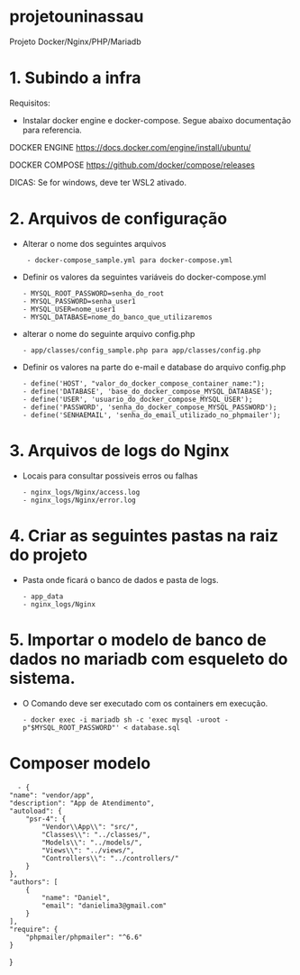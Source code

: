 # projetouninassau
Projeto Docker/Nginx/PHP/Mariadb

# 1. Subindo a infra

Requisitos:
 
* Instalar docker engine e docker-compose. Segue abaixo documentação para referencia.

DOCKER ENGINE
https://docs.docker.com/engine/install/ubuntu/

DOCKER COMPOSE
https://github.com/docker/compose/releases

DICAS:
Se for windows, deve ter WSL2 ativado.

# 2. Arquivos de configuração

* Alterar o nome dos seguintes arquivos

       - docker-compose_sample.yml para docker-compose.yml

* Definir os valores da seguintes variáveis do docker-compose.yml

      - MYSQL_ROOT_PASSWORD=senha_do_root
      - MYSQL_PASSWORD=senha_user1
      - MYSQL_USER=nome_user1
      - MYSQL_DATABASE=nome_do_banco_que_utilizaremos

* alterar o nome do seguinte arquivo config.php

      - app/classes/config_sample.php para app/classes/config.php
    
* Definir os valores na parte do e-mail e database do arquivo config.php

      - define('HOST', "valor_do_docker_compose_container_name:");
      - define('DATABASE', 'base_do_docker_compose_MYSQL_DATABASE');
      - define('USER', 'usuario_do_docker_compose_MYSQL_USER');
      - define('PASSWORD', 'senha_do_docker_compose_MYSQL_PASSWORD');
      - define('SENHAEMAIL', 'senha_do_email_utilizado_no_phpmailer');

# 3. Arquivos de logs do Nginx

* Locais para consultar possiveis erros ou falhas

      - nginx_logs/Nginx/access.log
      - nginx_logs/Nginx/error.log 
     
# 4. Criar as seguintes pastas na raiz do projeto

* Pasta onde ficará o banco de dados e pasta de logs.

      - app_data 
      - nginx_logs/Nginx

# 5. Importar o modelo de banco de dados no mariadb com esqueleto do sistema.

* O Comando deve ser executado com os containers em execução.

      - docker exec -i mariadb sh -c 'exec mysql -uroot -p"$MYSQL_ROOT_PASSWORD"' < database.sql

# Composer modelo

      - {
    "name": "vendor/app",
    "description": "App de Atendimento",
    "autoload": {
        "psr-4": {
            "Vendor\\App\\": "src/",
            "Classes\\": "../classes/",
            "Models\\": "../models/",
            "Views\\": "../views/",
            "Controllers\\": "../controllers/"
        }
    },
    "authors": [
        {
            "name": "Daniel",
            "email": "danielima3@gmail.com"
        }
    ],
    "require": {
        "phpmailer/phpmailer": "^6.6"
    }
}



